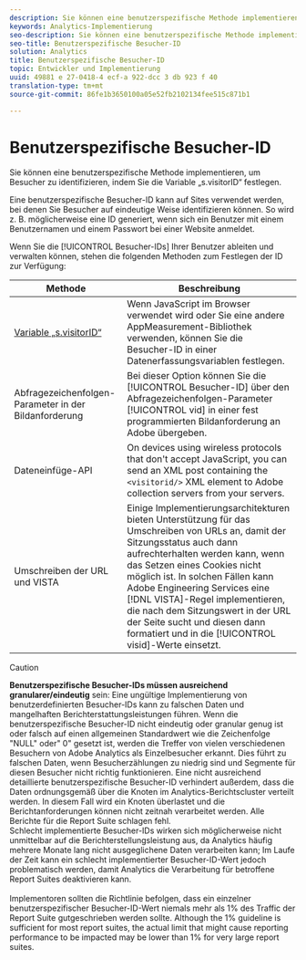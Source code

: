 ```yaml
---
description: Sie können eine benutzerspezifische Methode implementieren, um Besucher zu identifizieren, indem Sie die Variable „s.visitorID“ festlegen.
keywords: Analytics-Implementierung
seo-description: Sie können eine benutzerspezifische Methode implementieren, um Besucher zu identifizieren, indem Sie die Variable „s.visitorID“ festlegen.
seo-title: Benutzerspezifische Besucher-ID
solution: Analytics
title: Benutzerspezifische Besucher-ID
topic: Entwickler und Implementierung
uuid: 49881 e 27-0418-4 ecf-a 922-dcc 3 db 923 f 40
translation-type: tm+mt
source-git-commit: 86fe1b3650100a05e52fb2102134fee515c871b1

---
```



# Benutzerspezifische Besucher-ID

Sie können eine benutzerspezifische Methode implementieren, um Besucher zu identifizieren, indem Sie die Variable „s.visitorID“ festlegen.

Eine benutzerspezifische Besucher-ID kann auf Sites verwendet werden, bei denen Sie Besucher auf eindeutige Weise identifizieren können. So wird z. B. möglicherweise eine ID generiert, wenn sich ein Benutzer mit einem Benutzernamen und einem Passwort bei einer Website anmeldet.

Wenn Sie die [!UICONTROL Besucher-IDs] Ihrer Benutzer ableiten und verwalten können, stehen die folgenden Methoden zum Festlegen der ID zur Verfügung:

| Methode | Beschreibung |
|---|---|
| [Variable „s.visitorID“](/help/implement/js-implementation/c-variables/page-variables.md) | Wenn JavaScript im Browser verwendet wird oder Sie eine andere AppMeasurement-Bibliothek verwenden, können Sie die Besucher-ID in einer Datenerfassungsvariablen festlegen. |
| Abfragezeichenfolgen-Parameter in der Bildanforderung | Bei dieser Option können Sie die [!UICONTROL Besucher-ID] über den Abfragezeichenfolgen-Parameter [!UICONTROL vid] in einer fest programmierten Bildanforderung an Adobe übergeben. |
| Dateneinfüge-API | On devices using wireless protocols that don't accept JavaScript, you can send an XML post containing the `<visitorid/>` XML element to Adobe collection servers from your servers. |
| Umschreiben der URL und VISTA | Einige Implementierungsarchitekturen bieten Unterstützung für das Umschreiben von URLs an, damit der Sitzungsstatus auch dann aufrechterhalten werden kann, wenn das Setzen eines Cookies nicht möglich ist. In solchen Fällen kann Adobe Engineering Services eine [!DNL VISTA]-Regel implementieren, die nach dem Sitzungswert in der URL der Seite sucht und diesen dann formatiert und in die [!UICONTROL visid]-Werte einsetzt. |
>[!CAUTION]
>**Benutzerspezifische Besucher-IDs müssen ausreichend granularer/eindeutig** sein: Eine ungültige Implementierung von benutzerdefinierten Besucher-IDs kann zu falschen Daten und mangelhaften Berichterstattungsleistungen führen. Wenn die benutzerspezifische Besucher-ID nicht eindeutig oder granular genug ist oder falsch auf einen allgemeinen Standardwert wie die Zeichenfolge "NULL" oder" 0" gesetzt ist, werden die Treffer von vielen verschiedenen Besuchern von Adobe Analytics als Einzelbesucher erkannt. Dies führt zu falschen Daten, wenn Besucherzählungen zu niedrig sind und Segmente für diesen Besucher nicht richtig funktionieren. Eine nicht ausreichend detaillierte benutzerspezifische Besucher-ID verhindert außerdem, dass die Daten ordnungsgemäß über die Knoten im Analytics-Berichtscluster verteilt werden. In diesem Fall wird ein Knoten überlastet und die Berichtanforderungen können nicht zeitnah verarbeitet werden. Alle Berichte für die Report Suite schlagen fehl. <br>Schlecht implementierte Besucher-IDs wirken sich möglicherweise nicht unmittelbar auf die Berichterstellungsleistung aus, da Analytics häufig mehrere Monate lang nicht ausgeglichene Daten verarbeiten kann; Im Laufe der Zeit kann ein schlecht implementierter Besucher-ID-Wert jedoch problematisch werden, damit Analytics die Verarbeitung für betroffene Report Suites deaktivieren kann.</br><br>Implementoren sollten die Richtlinie befolgen, dass ein einzelner benutzerspezifischer Besucher-ID-Wert niemals mehr als 1% des Traffic der Report Suite gutgeschrieben werden sollte. Although the 1% guideline is sufficient for most report suites, the actual limit that might cause reporting performance to be impacted may be lower than 1% for very large report suites.</br>
